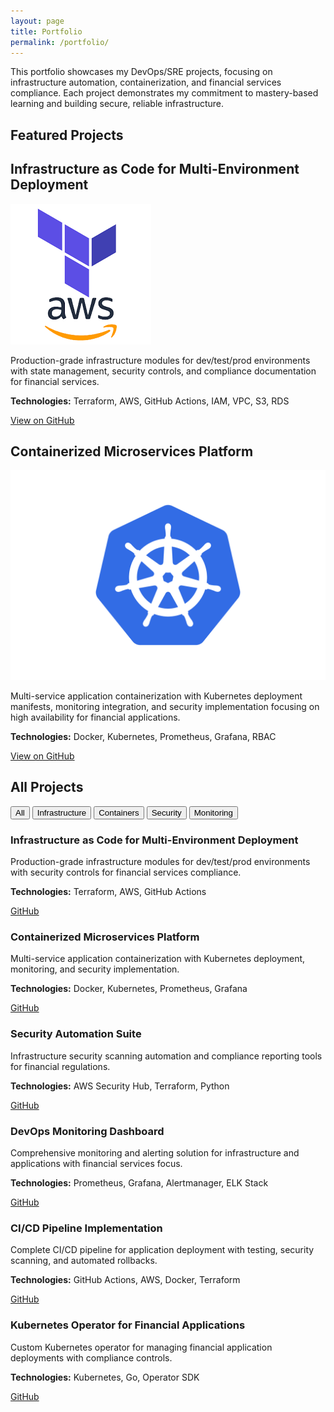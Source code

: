 ```yaml
---
layout: page
title: Portfolio
permalink: /portfolio/
---
```


This portfolio showcases my DevOps/SRE projects, focusing on infrastructure automation, containerization, and financial services compliance. Each project demonstrates my commitment to mastery-based learning and building secure, reliable infrastructure.

## Featured Projects

<div class="featured-projects">
  <div class="project-card featured">
    <h2>Infrastructure as Code for Multi-Environment Deployment</h2>
    <div class="project-details">
      <div class="project-image">
        <img src="/assets/images/terraform-aws.png" alt="Terraform AWS Infrastructure" />
      </div>
      <div class="project-description">
        <p>Production-grade infrastructure modules for dev/test/prod environments with state management, security controls, and compliance documentation for financial services.</p>
        <p class="technologies">
          <strong>Technologies:</strong> Terraform, AWS, GitHub Actions, IAM, VPC, S3, RDS
        </p>
        <div class="project-links">
          <a href="https://github.com/JoshuaMichaelHall/finapp-infrastructure" class="github-link" target="_blank">View on GitHub</a>
        </div>
      </div>
    </div>
  </div>
  
  <div class="project-card featured">
    <h2>Containerized Microservices Platform</h2>
    <div class="project-details">
      <div class="project-image">
        <img src="/assets/images/kubernetes.png" alt="Kubernetes Platform" />
      </div>
      <div class="project-description">
        <p>Multi-service application containerization with Kubernetes deployment manifests, monitoring integration, and security implementation focusing on high availability for financial applications.</p>
        <p class="technologies">
          <strong>Technologies:</strong> Docker, Kubernetes, Prometheus, Grafana, RBAC
        </p>
        <div class="project-links">
          <a href="https://github.com/JoshuaMichaelHall/container-platform" class="github-link" target="_blank">View on GitHub</a>
        </div>
      </div>
    </div>
  </div>
</div>

## All Projects

<div class="project-filter">
  <button class="filter-btn active" data-category="all">All</button>
  <button class="filter-btn" data-category="infrastructure">Infrastructure</button>
  <button class="filter-btn" data-category="containers">Containers</button>
  <button class="filter-btn" data-category="security">Security</button>
  <button class="filter-btn" data-category="monitoring">Monitoring</button>
</div>

<div class="projects-grid">
  <div class="project-card" data-category="infrastructure">
    <h3>Infrastructure as Code for Multi-Environment Deployment</h3>
    <p>Production-grade infrastructure modules for dev/test/prod environments with security controls for financial services compliance.</p>
    <p class="technologies">
      <strong>Technologies:</strong> Terraform, AWS, GitHub Actions
    </p>
    <div class="project-links">
      <a href="https://github.com/JoshuaMichaelHall/finapp-infrastructure" target="_blank">GitHub</a>
    </div>
  </div>
  
  <div class="project-card" data-category="containers">
    <h3>Containerized Microservices Platform</h3>
    <p>Multi-service application containerization with Kubernetes deployment, monitoring, and security implementation.</p>
    <p class="technologies">
      <strong>Technologies:</strong> Docker, Kubernetes, Prometheus, Grafana
    </p>
    <div class="project-links">
      <a href="https://github.com/JoshuaMichaelHall/container-platform" target="_blank">GitHub</a>
    </div>
  </div>
  
  <div class="project-card" data-category="security">
    <h3>Security Automation Suite</h3>
    <p>Infrastructure security scanning automation and compliance reporting tools for financial regulations.</p>
    <p class="technologies">
      <strong>Technologies:</strong> AWS Security Hub, Terraform, Python
    </p>
    <div class="project-links">
      <a href="https://github.com/JoshuaMichaelHall/security-automation" target="_blank">GitHub</a>
    </div>
  </div>
  
  <div class="project-card" data-category="monitoring">
    <h3>DevOps Monitoring Dashboard</h3>
    <p>Comprehensive monitoring and alerting solution for infrastructure and applications with financial services focus.</p>
    <p class="technologies">
      <strong>Technologies:</strong> Prometheus, Grafana, Alertmanager, ELK Stack
    </p>
    <div class="project-links">
      <a href="https://github.com/JoshuaMichaelHall/monitoring-dashboard" target="_blank">GitHub</a>
    </div>
  </div>
  
  <div class="project-card" data-category="infrastructure">
    <h3>CI/CD Pipeline Implementation</h3>
    <p>Complete CI/CD pipeline for application deployment with testing, security scanning, and automated rollbacks.</p>
    <p class="technologies">
      <strong>Technologies:</strong> GitHub Actions, AWS, Docker, Terraform
    </p>
    <div class="project-links">
      <a href="https://github.com/JoshuaMichaelHall/cicd-pipeline" target="_blank">GitHub</a>
    </div>
  </div>
  
  <div class="project-card" data-category="containers">
    <h3>Kubernetes Operator for Financial Applications</h3>
    <p>Custom Kubernetes operator for managing financial application deployments with compliance controls.</p>
    <p class="technologies">
      <strong>Technologies:</strong> Kubernetes, Go, Operator SDK
    </p>
    <div class="project-links">
      <a href="https://github.com/JoshuaMichaelHall/fin-k8s-operator" target="_blank">GitHub</a>
    </div>
  </div>
</div>

<script>
  document.addEventListener('DOMContentLoaded', function() {
    const filterButtons = document.querySelectorAll('.filter-btn');
    const projectCards = document.querySelectorAll('.project-card');
    
    filterButtons.forEach(button => {
      button.addEventListener('click', function() {
        const category = this.getAttribute('data-category');
        
        // Update active button
        filterButtons.forEach(btn => btn.classList.remove('active'));
        this.classList.add('active');
        
        // Filter projects
        projectCards.forEach(card => {
          if (category === 'all' || card.getAttribute('data-category') === category) {
            card.style.display = 'block';
          } else {
            card.style.display = 'none';
          }
        });
      });
    });
  });
</script>